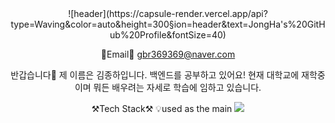 

<!--
**gbr7780/gbr7780** is a ✨ _special_ ✨ repository because its `README.md` (this file) appears on your GitHub profile.

Here are some ideas to get you started:

- 🔭 I’m currently working on ...
- 🌱 I’m currently learning ...
- 👯 I’m looking to collaborate on ...
- 🤔 I’m looking for help with ...
- 💬 Ask me about ...
- 📫 How to reach me: ...
- 😄 Pronouns: ...
- ⚡ Fun fact: ...
-->



<div align="center">
![header](https://capsule-render.vercel.app/api?type=Waving&color=auto&height=300&section=header&text=JongHa's%20GitHub%20Profile&fontSize=40)

📧Email📧
gbr369369@naver.com

반갑습니다👐
제 이름은 김종하입니다. 백엔드를 공부하고 있어요!
현재 대학교에 재학중이며 뭐든 배우려는 자세로 학습에 임하고 있습니다.

⚒️Tech Stack⚒️
💡used as the main
<img src="https://img.shields.io/badge/java-007396?style=for-the-badge&logo=java&logoColor=white">
</div>



